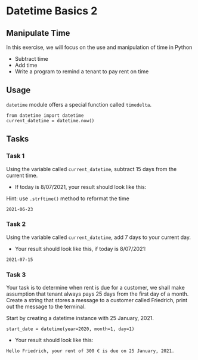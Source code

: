 # Datetime Basics 2

## Manipulate Time

In this exercise, we will focus on the use and manipulation of time in Python

- Subtract time
- Add time
- Write a program to remind a tenant to pay rent on time

##

## Usage

`datetime` module offers a special function called `timedelta`.

```
from datetime import datetime
current_datetime = datetime.now()
```

##

## Tasks

### Task 1

Using the variable called `current_datetime`, subtract 15 days from the current time.

- If today is 8/07/2021, your result should look like this:

Hint: use `.strftime()` method to reformat the time

```
2021-06-23
```

### Task 2

Using the variable called `current_datetime`, add 7 days to your current day.

- Your result should look like this, if today is 8/07/2021:

```
2021-07-15
```

### Task 3

Your task is to determine when rent is due for a customer, we shall make assumption that tenant always pays 25 days from the first day of a month. Create a string that stores a message to a customer called Friedrich, print out the message to the terminal.

Start by creating a datetime instance with 25 January, 2021.

`start_date = datetime(year=2020, month=1, day=1)`

- Your result should look like this:

```
Hello Friedrich, your rent of 300 € is due on 25 January, 2021.
```
